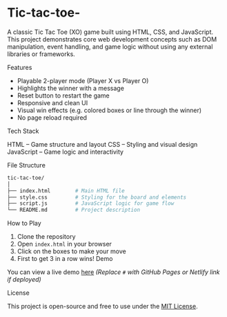 # Tic-tac-toe-
A classic Tic Tac Toe (XO) game built using HTML, CSS, and JavaScript. This project demonstrates core web development concepts such as DOM manipulation, event handling, and game logic without using any external libraries or frameworks.


Features

* Playable 2-player mode (Player X vs Player O)
* Highlights the winner with a message
* Reset button to restart the game
* Responsive and clean UI
* Visual win effects (e.g. colored boxes or line through the winner)
* No page reload required



Tech Stack

HTML – Game structure and layout
CSS – Styling and visual design
JavaScript – Game logic and interactivity

File Structure

```bash
tic-tac-toe/
│
├── index.html        # Main HTML file
├── style.css         # Styling for the board and elements
├── script.js         # JavaScript logic for game flow
└── README.md         # Project description
```

 How to Play

1. Clone the repository
2. Open `index.html` in your browser
3. Click on the boxes to make your move
4. First to get 3 in a row wins!
 Demo

You can view a live demo [here](#) *(Replace `#` with GitHub Pages or Netlify link if deployed)*


 License

This project is open-source and free to use under the [MIT License](LICENSE).
